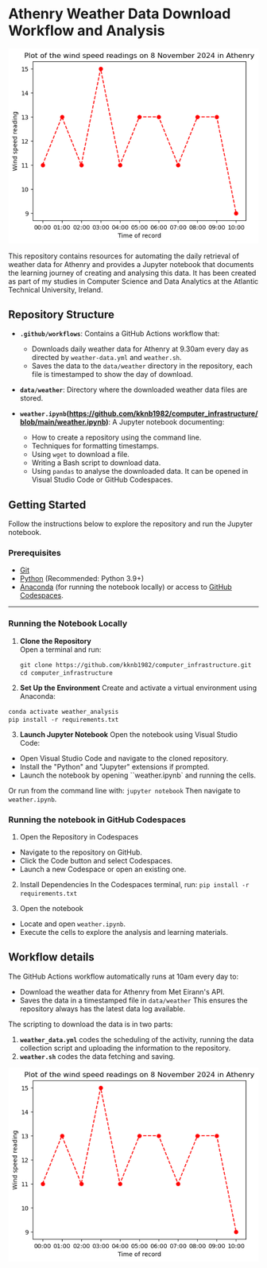 # Athenry Weather Data Download Workflow and Analysis

![Image of a chart showing the change in windspeed readings at Athenry on 8 November 2024](https://github.com/kknb1982/computer_infrastructure/blob/main/images/chart_image.png)

This repository contains resources for automating the daily retrieval of weather data for Athenry and provides a Jupyter notebook that documents the learning journey of creating and analysing this data. It has been created as part of my studies in Computer Science and Data Analytics at the Atlantic Technical University, Ireland.  

## Repository Structure

- **`.github/workflows`**: Contains a GitHub Actions workflow that:
  - Downloads daily weather data for Athenry at 9.30am every day as directed by `weather-data.yml` and `weather.sh`.
  - Saves the data to the `data/weather` directory in the repository, each file is timestamped to show the day of download.

- **`data/weather`**: Directory where the downloaded weather data files are stored.

- **`weather.ipynb`(https://github.com/kknb1982/computer_infrastructure/blob/main/weather.ipynb)**: A Jupyter notebook documenting:
    - How to create a repository using the command line.
    - Techniques for formatting timestamps.
    - Using `wget` to download a file.
    - Writing a Bash script to download data.
    - Using `pandas` to analyse the downloaded data.
It can be opened in Visual Studio Code or GitHub Codespaces.

## Getting Started

Follow the instructions below to explore the repository and run the Jupyter notebook.

### Prerequisites

- [Git](https://git-scm.com/)
- [Python](https://www.python.org/) (Recommended: Python 3.9+)
- [Anaconda](https://www.anaconda.com/) (for running the notebook locally) or access to [GitHub Codespaces](https://github.com/features/codespaces).

---

### Running the Notebook Locally

1. **Clone the Repository**  
   Open a terminal and run:
   ```
   git clone https://github.com/kknb1982/computer_infrastructure.git
   cd computer_infrastructure
   ```

2. **Set Up the Environment**
Create and activate a virtual environment using Anaconda:
```conda create --name weather_analysis python=3.9
conda activate weather_analysis
pip install -r requirements.txt
```

3. **Launch Jupyter Notebook**
Open the notebook using Visual Studio Code:
- Open Visual Studio Code and navigate to the cloned repository.
- Install the "Python" and "Jupyter" extensions if prompted.
- Launch the notebook by opening ``weather.ipynb` and running the cells.

Or run from the command line with:
```jupyter notebook```
Then navigate to `weather.ipynb`.

### Running the notebook in GitHub Codespaces
1. Open the Repository in Codespaces
- Navigate to the repository on GitHub.
- Click the Code button and select Codespaces.
- Launch a new Codespace or open an existing one.

2. Install Dependencies
In the Codespaces terminal, run:
```pip install -r requirements.txt```

3. Open the notebook
- Locate and open `weather.ipynb`.
- Execute the cells to explore the analysis and learning materials.

## Workflow details
The GitHub Actions workflow automatically runs at 10am every day to:
- Download the weather data for Athenry from Met Eirann's API. 
- Saves the data in a timestamped file in `data/weather`
This ensures the repository always has the latest data log available.

The scripting to download the data is in two parts:
1. **`weather_data.yml`** codes the scheduling of the activity, running the data collection script and uploading the information to the repository.
2. **`weather.sh`** codes the data fetching and saving.

![Image of a chart showing the change in windspeed readings at Athenry on 8 November 2024](https://github.com/kknb1982/computer_infrastructure/blob/main/images/chart_image.png)